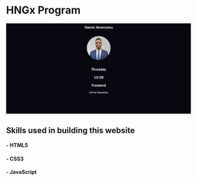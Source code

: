 # HNGx Program

![Alt text](webImage.png)

## Skills used in building this website

#### - HTML5

#### - CSS3

#### - JavaScript
